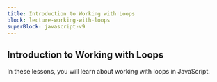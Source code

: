 ```yaml
---
title: Introduction to Working with Loops
block: lecture-working-with-loops
superBlock: javascript-v9
---
```


## Introduction to Working with Loops

In these lessons, you will learn about working with loops in JavaScript.
